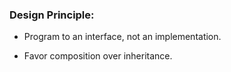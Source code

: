 ### Design Principle:

- Program to an interface, not an implementation.

- Favor composition over inheritance.
